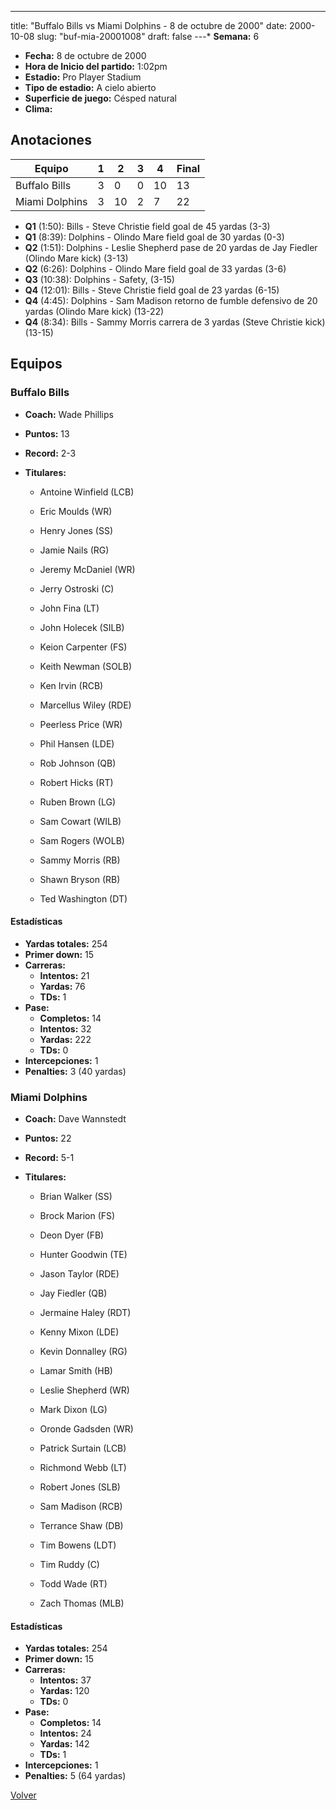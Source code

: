 ---
title: "Buffalo Bills vs Miami Dolphins - 8 de octubre de 2000"
date: 2000-10-08
slug: "buf-mia-20001008"
draft: false
---* **Semana:** 6
* **Fecha:** 8 de octubre de 2000
* **Hora de Inicio del partido:** 1:02pm
* **Estadio:** Pro Player Stadium
* **Tipo de estadio:** A cielo abierto
* **Superficie de juego:** Césped natural
* **Clima:** 




## Anotaciones
| Equipo | 1 | 2 | 3 | 4 | Final |
|--------|---|---|---|---|-------|
| Buffalo Bills  | 3 | 0 | 0 | 10  | 13 |
| Miami Dolphins  | 3 | 10 | 2 | 7  | 22 |
* **Q1** (1:50): Bills - Steve Christie field goal de 45 yardas (3-3)
* **Q1** (8:39): Dolphins - Olindo Mare field goal de 30 yardas (0-3)
* **Q2** (1:51): Dolphins - Leslie Shepherd pase de 20 yardas de Jay Fiedler (Olindo Mare kick) (3-13)
* **Q2** (6:26): Dolphins - Olindo Mare field goal de 33 yardas (3-6)
* **Q3** (10:38): Dolphins - Safety, (3-15)
* **Q4** (12:01): Bills - Steve Christie field goal de 23 yardas (6-15)
* **Q4** (4:45): Dolphins - Sam Madison retorno de fumble defensivo de 20 yardas (Olindo Mare kick) (13-22)
* **Q4** (8:34): Bills - Sammy Morris carrera de 3 yardas (Steve Christie kick) (13-15)


## Equipos


### Buffalo Bills
* **Coach:** Wade Phillips
* **Puntos:** 13
* **Record:** 2-3
* **Titulares:** 

  * Antoine Winfield (LCB) 

  * Eric Moulds (WR) 

  * Henry Jones (SS) 

  * Jamie Nails (RG) 

  * Jeremy McDaniel (WR) 

  * Jerry Ostroski (C) 

  * John Fina (LT) 

  * John Holecek (SILB) 

  * Keion Carpenter (FS) 

  * Keith Newman (SOLB) 

  * Ken Irvin (RCB) 

  * Marcellus Wiley (RDE) 

  * Peerless Price (WR) 

  * Phil Hansen (LDE) 

  * Rob Johnson (QB) 

  * Robert Hicks (RT) 

  * Ruben Brown (LG) 

  * Sam Cowart (WILB) 

  * Sam Rogers (WOLB) 

  * Sammy Morris (RB) 

  * Shawn Bryson (RB) 

  * Ted Washington (DT) 

#### Estadísticas
* **Yardas totales:** 254
* **Primer down:** 15
* **Carreras:**
  * **Intentos:** 21
  * **Yardas:** 76
  * **TDs:** 1
* **Pase:**
  * **Completos:** 14
  * **Intentos:** 32
  * **Yardas:** 222
  * **TDs:** 0
* **Intercepciones:** 1
* **Penalties:** 3 (40 yardas)

### Miami Dolphins
* **Coach:** Dave Wannstedt
* **Puntos:** 22
* **Record:** 5-1
* **Titulares:** 

  * Brian Walker (SS) 

  * Brock Marion (FS) 

  * Deon Dyer (FB) 

  * Hunter Goodwin (TE) 

  * Jason Taylor (RDE) 

  * Jay Fiedler (QB) 

  * Jermaine Haley (RDT) 

  * Kenny Mixon (LDE) 

  * Kevin Donnalley (RG) 

  * Lamar Smith (HB) 

  * Leslie Shepherd (WR) 

  * Mark Dixon (LG) 

  * Oronde Gadsden (WR) 

  * Patrick Surtain (LCB) 

  * Richmond Webb (LT) 

  * Robert Jones (SLB) 

  * Sam Madison (RCB) 

  * Terrance Shaw (DB) 

  * Tim Bowens (LDT) 

  * Tim Ruddy (C) 

  * Todd Wade (RT) 

  * Zach Thomas (MLB) 

#### Estadísticas
* **Yardas totales:** 254
* **Primer down:** 15
* **Carreras:**
  * **Intentos:** 37
  * **Yardas:** 120
  * **TDs:** 0
* **Pase:**
  * **Completos:** 14
  * **Intentos:** 24
  * **Yardas:** 142
  * **TDs:** 1
* **Intercepciones:** 1
* **Penalties:** 5 (64 yardas)


[Volver](/historia/2000)
